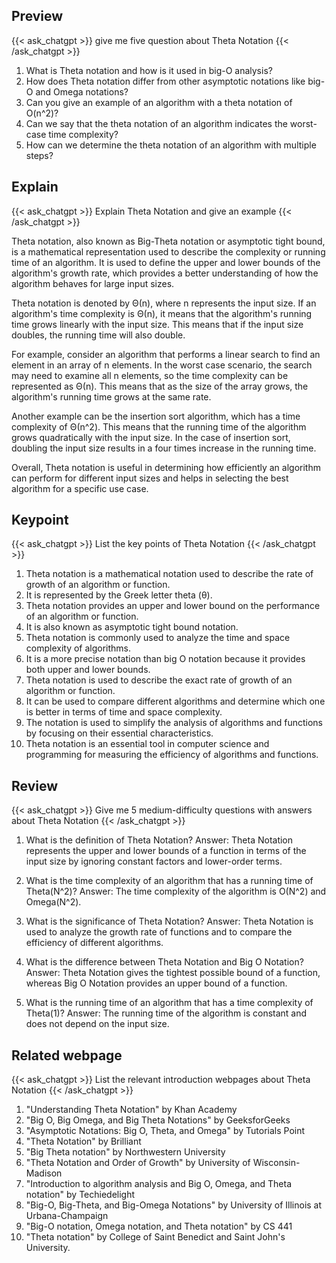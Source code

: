 ## Preview
{{< ask_chatgpt >}}
give me five question about Theta Notation
{{< /ask_chatgpt >}}



1. What is Theta notation and how is it used in big-O analysis?
2. How does Theta notation differ from other asymptotic notations like big-O and Omega notations?
3. Can you give an example of an algorithm with a theta notation of O(n^2)?
4. Can we say that the theta notation of an algorithm indicates the worst-case time complexity?
5. How can we determine the theta notation of an algorithm with multiple steps?   

## Explain
{{< ask_chatgpt >}}
Explain Theta Notation and give an example
{{< /ask_chatgpt >}}



Theta notation, also known as Big-Theta notation or asymptotic tight bound, is a mathematical representation used to describe the complexity or running time of an algorithm. It is used to define the upper and lower bounds of the algorithm's growth rate, which provides a better understanding of how the algorithm behaves for large input sizes.

Theta notation is denoted by Θ(n), where n represents the input size. If an algorithm's time complexity is Θ(n), it means that the algorithm's running time grows linearly with the input size. This means that if the input size doubles, the running time will also double.

For example, consider an algorithm that performs a linear search to find an element in an array of n elements. In the worst case scenario, the search may need to examine all n elements, so the time complexity can be represented as Θ(n). This means that as the size of the array grows, the algorithm's running time grows at the same rate.

Another example can be the insertion sort algorithm, which has a time complexity of Θ(n^2). This means that the running time of the algorithm grows quadratically with the input size. In the case of insertion sort, doubling the input size results in a four times increase in the running time.

Overall, Theta notation is useful in determining how efficiently an algorithm can perform for different input sizes and helps in selecting the best algorithm for a specific use case.   

## Keypoint
{{< ask_chatgpt >}}
List the key points of Theta Notation
{{< /ask_chatgpt >}}



1. Theta notation is a mathematical notation used to describe the rate of growth of an algorithm or function.
2. It is represented by the Greek letter theta (θ).
3. Theta notation provides an upper and lower bound on the performance of an algorithm or function.
4. It is also known as asymptotic tight bound notation.
5. Theta notation is commonly used to analyze the time and space complexity of algorithms.
6. It is a more precise notation than big O notation because it provides both upper and lower bounds.
7. Theta notation is used to describe the exact rate of growth of an algorithm or function.
8. It can be used to compare different algorithms and determine which one is better in terms of time and space complexity.
9. The notation is used to simplify the analysis of algorithms and functions by focusing on their essential characteristics.
10. Theta notation is an essential tool in computer science and programming for measuring the efficiency of algorithms and functions.   

## Review
{{< ask_chatgpt >}}
Give me 5 medium-difficulty questions with answers about Theta Notation
{{< /ask_chatgpt >}}



1. What is the definition of Theta Notation?
Answer: Theta Notation represents the upper and lower bounds of a function in terms of the input size by ignoring constant factors and lower-order terms.

2. What is the time complexity of an algorithm that has a running time of Theta(N^2)?
Answer: The time complexity of the algorithm is O(N^2) and Omega(N^2).

3. What is the significance of Theta Notation?
Answer: Theta Notation is used to analyze the growth rate of functions and to compare the efficiency of different algorithms.

4. What is the difference between Theta Notation and Big O Notation?
Answer: Theta Notation gives the tightest possible bound of a function, whereas Big O Notation provides an upper bound of a function.

5. What is the running time of an algorithm that has a time complexity of Theta(1)?
Answer: The running time of the algorithm is constant and does not depend on the input size.   

## Related webpage
{{< ask_chatgpt >}}
List the relevant introduction webpages about Theta Notation
{{< /ask_chatgpt >}}



1. "Understanding Theta Notation" by Khan Academy 
2. "Big O, Big Omega, and Big Theta Notations" by GeeksforGeeks 
3. "Asymptotic Notations: Big O, Theta, and Omega" by Tutorials Point 
4. "Theta Notation" by Brilliant 
5. "Big Theta notation" by Northwestern University 
6. "Theta Notation and Order of Growth" by University of Wisconsin-Madison 
7. "Introduction to algorithm analysis and Big O, Omega, and Theta notation" by Techiedelight 
8. "Big-O, Big-Theta, and Big-Omega Notations" by University of Illinois at Urbana-Champaign 
9. "Big-O notation, Omega notation, and Theta notation" by CS 441 
10. "Theta notation" by College of Saint Benedict and Saint John's University.   

